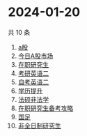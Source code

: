 # 2024-01-20

共 10 条

<!-- BEGIN -->
<!-- 最后更新时间 Sat Jan 20 2024 14:09:16 GMT+0800 (China Standard Time) -->

1. [a股](https://www.zhihu.com/search?q=a%E8%82%A1)
1. [今日A股市场](https://www.zhihu.com/search?q=%E4%BB%8A%E6%97%A5A%E8%82%A1%E5%B8%82%E5%9C%BA)
1. [在职研究生](https://www.zhihu.com/search?q=%E5%9C%A8%E8%81%8C%E7%A0%94%E7%A9%B6%E7%94%9F)
1. [考研英语二](https://www.zhihu.com/search?q=%E8%80%83%E7%A0%94%E8%8B%B1%E8%AF%AD%E4%BA%8C)
1. [自考英语二](https://www.zhihu.com/search?q=%E8%87%AA%E8%80%83%E8%8B%B1%E8%AF%AD%E4%BA%8C)
1. [学历提升](https://www.zhihu.com/search?q=%E5%AD%A6%E5%8E%86%E6%8F%90%E5%8D%87)
1. [法硕非法学](https://www.zhihu.com/search?q=%E6%B3%95%E7%A1%95%E9%9D%9E%E6%B3%95%E5%AD%A6)
1. [在职研究生备考攻略](https://www.zhihu.com/search?q=%E5%9C%A8%E8%81%8C%E7%A0%94%E7%A9%B6%E7%94%9F%E5%A4%87%E8%80%83%E6%94%BB%E7%95%A5)
1. [国足](https://www.zhihu.com/search?q=%E5%9B%BD%E8%B6%B3)
1. [非全日制研究生](https://www.zhihu.com/search?q=%E9%9D%9E%E5%85%A8%E6%97%A5%E5%88%B6%E7%A0%94%E7%A9%B6%E7%94%9F)

<!-- END -->
